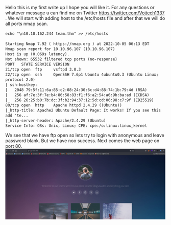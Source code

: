 Hello this is my first write up I hope you will like it. For any questions or whatever message u can find me on Twitter https://twitter.com/Vojtech1337 . 
We will start with adding host to the /etc/hosts file and after that we will do all ports nmap scan.
```
echo "\n10.10.162.244 team.thm" >> /etc/hosts

Starting Nmap 7.92 ( https://nmap.org ) at 2022-10-05 06:13 EDT
Nmap scan report for 10.10.96.107 (10.10.96.107)
Host is up (0.069s latency).
Not shown: 65532 filtered tcp ports (no-response)
PORT   STATE SERVICE VERSION
21/tcp open  ftp     vsftpd 3.0.3
22/tcp open  ssh     OpenSSH 7.6p1 Ubuntu 4ubuntu0.3 (Ubuntu Linux; protocol 2.0)
| ssh-hostkey: 
|   2048 79:5f:11:6a:85:c2:08:24:30:6c:d4:88:74:1b:79:4d (RSA)
|   256 af:7e:3f:7e:b4:86:58:83:f1:f6:a2:54:a6:9b:ba:ad (ECDSA)
|_  256 26:25:b0:7b:dc:3f:b2:94:37:12:5d:cd:06:98:c7:9f (ED25519)
80/tcp open  http    Apache httpd 2.4.29 ((Ubuntu))
|_http-title: Apache2 Ubuntu Default Page: It works! If you see this add 'te...
|_http-server-header: Apache/2.4.29 (Ubuntu)
Service Info: OSs: Unix, Linux; CPE: cpe:/o:linux:linux_kernel
```
We see that we have ftp open so lets try to login with anonymous and leave password blank. But we have noo success. Next comes the web page on port 80.
![alt text](https://github.com/vojtechsmola/CTF-write-ups/blob/main/Tryhackme-Write-Ups/Team/images/team_web.png?raw=true)

